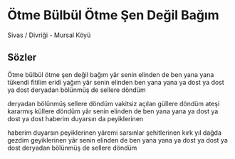 # Ötme Bülbül Ötme Şen Değil Bağım

Sivas / Divriği - Mursal Köyü

## Sözler

Ötme bülbül ötme şen değil bağım
yâr senin elinden de ben yana yana
tükendi fitilim eridi yağım
yâr senin elinden ben yana yana
ya dost ya dost ya dost
deryadan bölünmüş de sellere döndüm

deryadan bölünmüş sellere döndüm
vakitsiz açılan güllere döndüm
ateşi kararmış küllere döndüm
yâr senin elinden de ben yana yana
ya dost ya dost ya dost
haberim duyarsın da peyiklerinen

haberim duyarsın peyiklerinen
yâremi sarsınlar şehitlerinen
kırk yıl dağda gezdim geyiklerinen
yâr senin elinden de ben yana yana
ya dost ya dost ya dost
deryadan bölünmüş de sellere döndüm
